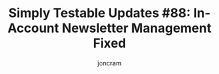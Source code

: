 ---
layout: default
title: "Simply Testable Updates #88: In-Account Newsletter Management Fixed"
author: joncram
newsletter:
    issue_number: 88th
    url: https://us5.campaign-archive1.com/?u=ac75e33d993d2b502e333ddd0&amp;id=5f0251e5f5
    highlights:
      - <a href="https://us5.campaign-archive1.com/?u=ac75e33d993d2b502e333ddd0&id=5f0251e5f5#in-account-newsletter-management-fixed">In-account newsletter management fixed</a>
      - <a href="https://us5.campaign-archive1.com/?u=ac75e33d993d2b502e333ddd0&id=5f0251e5f5#mobile-ready-account-and-payment-card-pages">Mobile-ready account and payment card pages (are almost ready)</a>
    closing_sentence: Expect the next newsletter in a week from now on 14 May 2014
---